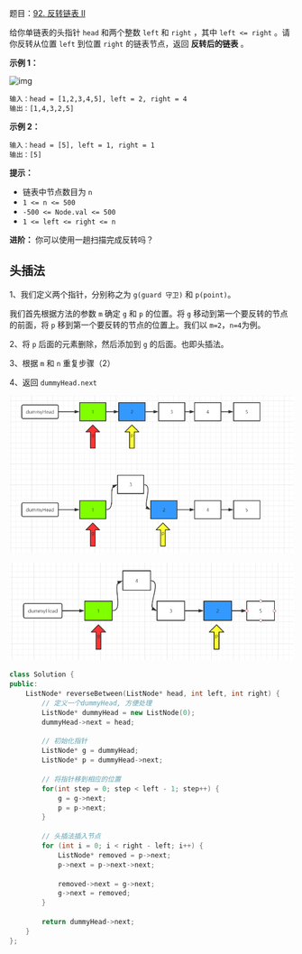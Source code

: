 题目：[92. 反转链表 II](https://leetcode.cn/problems/reverse-linked-list-ii/)

给你单链表的头指针 `head` 和两个整数 `left` 和 `right` ，其中 `left <= right` 。请你反转从位置 `left` 到位置 `right` 的链表节点，返回 **反转后的链表** 。

**示例 1：**

![img](https://assets.leetcode.com/uploads/2021/02/19/rev2ex2.jpg)

```
输入：head = [1,2,3,4,5], left = 2, right = 4
输出：[1,4,3,2,5]
```

**示例 2：**

```
输入：head = [5], left = 1, right = 1
输出：[5]
```

**提示：**

- 链表中节点数目为 `n`
- `1 <= n <= 500`
- `-500 <= Node.val <= 500`
- `1 <= left <= right <= n`

**进阶：** 你可以使用一趟扫描完成反转吗？

## 头插法

1、我们定义两个指针，分别称之为 `g(guard 守卫)` 和 `p(point)`。

我们首先根据方法的参数 `m` 确定 `g` 和 `p` 的位置。将 `g` 移动到第一个要反转的节点的前面，将 `p` 移到第一个要反转的节点的位置上。我们以 `m=2`，`n=4`为例。

2、将 `p` 后面的元素删除，然后添加到 `g` 的后面。也即头插法。

3、根据 `m` 和 `n` 重复步骤（2）

4、返回 `dummyHead.next`

![img1.png](../doc/1616250561-sZiIjN-img1.png)

![img2.png](../doc/1617806801-qeWQJb-img2.png)

```c++
class Solution {
public:
    ListNode* reverseBetween(ListNode* head, int left, int right) {
        // 定义一个dummyHead, 方便处理
        ListNode* dummyHead = new ListNode(0);
        dummyHead->next = head;

        // 初始化指针
        ListNode* g = dummyHead;
        ListNode* p = dummyHead->next;

        // 将指针移到相应的位置
        for(int step = 0; step < left - 1; step++) {
            g = g->next; 
            p = p->next;
        }

        // 头插法插入节点
        for (int i = 0; i < right - left; i++) {
            ListNode* removed = p->next;
            p->next = p->next->next;

            removed->next = g->next;
            g->next = removed;
        }

        return dummyHead->next;
    }
};
```

